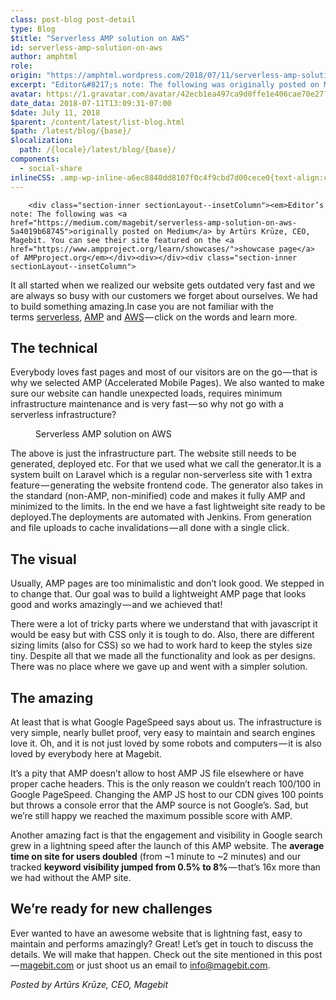 ```yaml
---
class: post-blog post-detail
type: Blog
$title: "Serverless AMP solution on AWS"
id: serverless-amp-solution-on-aws
author: amphtml
role: 
origin: "https://amphtml.wordpress.com/2018/07/11/serverless-amp-solution-on-aws/amp/"
excerpt: "Editor&#8217;s note: The following was originally posted on Medium by Artūrs Krūze, CEO, Magebit. You can see their site featured on the showcase page of AMPproject.org It all started when we realized our website gets outdated very fast and we are always so busy with our customers we forget about ourselves. We had to build something [&#8230;]"
avatar: https://1.gravatar.com/avatar/42ecb1ea497ca9d0ffe1e406cae70e27?s=96&d=identicon&r=G
date_data: 2018-07-11T13:09:31-07:00
$date: July 11, 2018
$parent: /content/latest/list-blog.html
$path: /latest/blog/{base}/
$localization:
  path: /{locale}/latest/blog/{base}/
components:
  - social-share
inlineCSS: .amp-wp-inline-a6ec8840dd8107f0c4f9cbd7d00cece0{text-align:center;}
---
```


<div class="amp-wp-article-content">

		<div class="section-inner sectionLayout--insetColumn"><em>Editor’s note: The following was <a href="https://medium.com/magebit/serverless-amp-solution-on-aws-5a4019b68745">originally posted on Medium</a> by Artūrs Krūze, CEO, Magebit. You can see their site featured on the <a href="https://www.ampproject.org/learn/showcases/">showcase page</a> of AMPproject.org</em></div><div></div><div class="section-inner sectionLayout--insetColumn">
<p>It all started when we realized our website gets outdated very fast and we are always so busy with our customers we forget about ourselves. We had to build something amazing.In case you are not familiar with the terms <a class="markup--anchor markup--p-anchor" href="https://serverless.com/" target="_blank" rel="nofollow noopener">serverless</a>, <a class="markup--anchor markup--p-anchor" href="https://www.ampproject.org/" target="_blank" rel="nofollow noopener">AMP</a> and <a class="markup--anchor markup--p-anchor" href="https://aws.amazon.com/" target="_blank" rel="nofollow noopener">AWS</a> — click on the words and learn more.</p>
<h2 id="ced4" class="graf graf--h3 graf-after--p">The technical</h2>
<p>Everybody loves fast pages and most of our visitors are on the go — that is why we selected AMP (Accelerated Mobile Pages). We also wanted to make sure our website can handle unexpected loads, requires minimum infrastructure maintenance and is very fast — so why not go with a serverless infrastructure?</p>
</div><div></div><div class="section-inner sectionLayout--insetColumn"><amp-img class="progressiveMedia-image js-progressiveMedia-image amp-wp-enforced-sizes" src="https://amphtml.files.wordpress.com/2018/07/82d4c-1swa0awq7io8asf4-uc1ovw.png?w=660" width="660" height="195" sizes="(min-width: 660px) 660px, 100vw"></amp-img></div><div class="section-inner sectionLayout--outsetColumn amp-wp-inline-a6ec8840dd8107f0c4f9cbd7d00cece0">
<figure id="0839" class="graf graf--figure graf--layoutOutsetCenter graf-after--p"><figcaption class="imageCaption">Serverless AMP solution on AWS</figcaption></figure></div><div class="section-inner sectionLayout--insetColumn">
<p>The above is just the infrastructure part. The website still needs to be generated, deployed etc. For that we used what we call the generator.It is a system built on Laravel which is a regular non-serverless site with 1 extra feature — generating the website frontend code. The generator also takes in the standard (non-AMP, non-minified) code and makes it fully AMP and minimized to the limits. In the end we have a fast lightweight site ready to be deployed.The deployments are automated with Jenkins. From generation and file uploads to cache invalidations — all done with a single click.</p>
<h2 id="1952" class="graf graf--h3 graf-after--p">The visual</h2>
<p>Usually, AMP pages are too minimalistic and don’t look good. We stepped in to change that. Our goal was to build a lightweight AMP page that looks good and works amazingly — and we achieved that!</p>
</div><div></div><div class="section-inner sectionLayout--insetColumn"><amp-img class="progressiveMedia-image js-progressiveMedia-image amp-wp-enforced-sizes" src="https://amphtml.files.wordpress.com/2018/07/d1f27-1lkrkj-_0qsup58ldfkjosq.png?w=660" width="660" height="463" sizes="(min-width: 660px) 660px, 100vw"></amp-img></div><div></div><div class="section-inner sectionLayout--insetColumn">
<p>There were a lot of tricky parts where we understand that with javascript it would be easy but with CSS only it is tough to do. Also, there are different sizing limits (also for CSS) so we had to work hard to keep the styles size tiny. Despite all that we made all the functionality and look as per designs. There was no place where we gave up and went with a simpler solution.</p>
<h2 id="2e93" class="graf graf--h3 graf-after--p">The amazing</h2>
<p>At least that is what Google PageSpeed says about us. The infrastructure is very simple, nearly bullet proof, very easy to maintain and search engines love it. Oh, and it is not just loved by some robots and computers — it is also loved by everybody here at Magebit.</p>
</div><div></div><div class="section-inner sectionLayout--insetColumn"><amp-img class="progressiveMedia-image js-progressiveMedia-image amp-wp-inline-a6ec8840dd8107f0c4f9cbd7d00cece0 amp-wp-enforced-sizes" src="https://amphtml.files.wordpress.com/2018/07/0c349-1xw_6_eywvgri2q2si7s6aa.png?w=660" width="660" height="319" sizes="(min-width: 660px) 660px, 100vw"></amp-img></div><div></div><div class="section-inner sectionLayout--insetColumn">
<p>It’s a pity that AMP doesn’t allow to host AMP JS file elsewhere or have proper cache headers. This is the only reason we couldn’t reach 100/100 in Google PageSpeed. Changing the AMP JS host to our CDN gives 100 points but throws a console error that the AMP source is not Google’s. Sad, but we’re still happy we reached the maximum possible score with AMP.</p>
<p>Another amazing fact is that the engagement and visibility in Google search grew in a lightning speed after the launch of this AMP website. The <strong class="markup--strong markup--p-strong">average time on site for users doubled</strong> (from ~1 minute to ~2 minutes) and our tracked <strong class="markup--strong markup--p-strong">keyword visibility jumped from 0.5% to 8%</strong> — that’s 16x more than we had without the AMP site.</p>
<h2 id="d5e5" class="graf graf--h3 graf-after--p">We’re ready for new challenges</h2>
<p>Ever wanted to have an awesome website that is lightning fast, easy to maintain and performs amazingly? Great! Let’s get in touch to discuss the details. We will make that happen. Check out the site mentioned in this post — <a class="markup--anchor markup--p-anchor" href="https://magebit.com/" target="_blank" rel="nofollow noopener">magebit.com</a> or just shoot us an email to <a class="markup--anchor markup--p-anchor" href="mailto:info@magebit.com" target="_blank" rel="noopener">info@magebit.com</a>.</p>
</div><div></div><div><em><em>Posted by </em></em><em>Artūrs Krūze, CEO, Magebit</em></div><p> </p>	</div>

	

</div>

